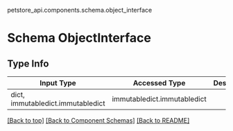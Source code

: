 petstore_api.components.schema.object_interface
# Schema ObjectInterface

## Type Info
Input Type | Accessed Type | Description | Notes
------------ | ------------- | ------------- | -------------
dict, immutabledict.immutabledict | immutabledict.immutabledict |  |

[[Back to top]](#top) [[Back to Component Schemas]](../../../README.md#Component-Schemas) [[Back to README]](../../../README.md)
